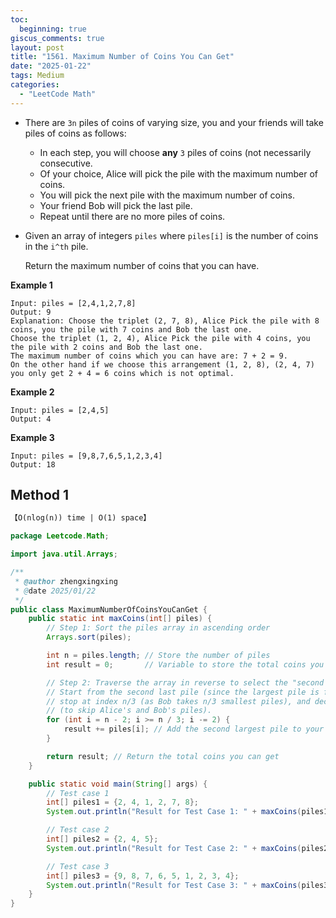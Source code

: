 ```yaml
---
toc:
  beginning: true
giscus_comments: true
layout: post
title: "1561. Maximum Number of Coins You Can Get"
date: "2025-01-22"
tags: Medium
categories:
  - "LeetCode Math"
---
```




- There are `3n` piles of coins of varying size, you and your friends will take piles of coins as follows:

  - In each step, you will choose **any** `3` piles of coins (not necessarily consecutive.
  - Of your choice, Alice will pick the pile with the maximum number of coins.
  - You will pick the next pile with the maximum number of coins.
  - Your friend Bob will pick the last pile.
  - Repeat until there are no more piles of coins.

- Given an array of integers `piles` where `piles[i]` is the number of coins in the `i^th` pile.

  Return the maximum number of coins that you can have.

**Example 1**

```
Input: piles = [2,4,1,2,7,8]
Output: 9
Explanation: Choose the triplet (2, 7, 8), Alice Pick the pile with 8 coins, you the pile with 7 coins and Bob the last one.
Choose the triplet (1, 2, 4), Alice Pick the pile with 4 coins, you the pile with 2 coins and Bob the last one.
The maximum number of coins which you can have are: 7 + 2 = 9.
On the other hand if we choose this arrangement (1, 2, 8), (2, 4, 7) you only get 2 + 4 = 6 coins which is not optimal.
```

**Example 2**

```
Input: piles = [2,4,5]
Output: 4
```

**Example 3**

```
Input: piles = [9,8,7,6,5,1,2,3,4]
Output: 18
```

## Method 1

```tex
【O(nlog(n)) time | O(1) space】
```

```java
package Leetcode.Math;

import java.util.Arrays;

/**
 * @author zhengxingxing
 * @date 2025/01/22
 */
public class MaximumNumberOfCoinsYouCanGet {
    public static int maxCoins(int[] piles) {
        // Step 1: Sort the piles array in ascending order
        Arrays.sort(piles);

        int n = piles.length; // Store the number of piles
        int result = 0;       // Variable to store the total coins you can get

        // Step 2: Traverse the array in reverse to select the "second largest" piles for yourself
        // Start from the second last pile (since the largest pile is for Alice),
        // stop at index n/3 (as Bob takes n/3 smallest piles), and decrement by 2 after each round
        // (to skip Alice's and Bob's piles).
        for (int i = n - 2; i >= n / 3; i -= 2) {
            result += piles[i]; // Add the second largest pile to your total
        }

        return result; // Return the total coins you can get
    }

    public static void main(String[] args) {
        // Test case 1
        int[] piles1 = {2, 4, 1, 2, 7, 8};
        System.out.println("Result for Test Case 1: " + maxCoins(piles1)); // Expected Output: 9

        // Test case 2
        int[] piles2 = {2, 4, 5};
        System.out.println("Result for Test Case 2: " + maxCoins(piles2)); // Expected Output: 4

        // Test case 3
        int[] piles3 = {9, 8, 7, 6, 5, 1, 2, 3, 4};
        System.out.println("Result for Test Case 3: " + maxCoins(piles3)); // Expected Output: 18
    }
}

```





